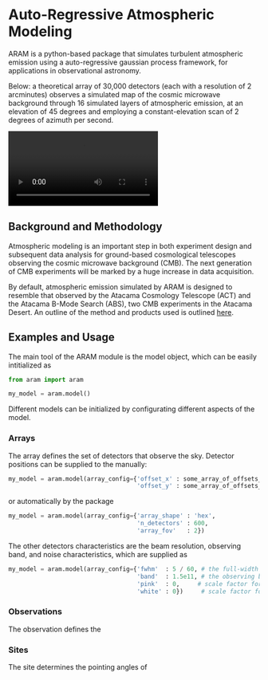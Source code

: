 # Auto-Regressive Atmospheric Modeling

ARAM is a python-based package that simulates turbulent atmospheric emission using a auto-regressive gaussian process framework, for applications in observational astronomy. 

Below: a theoretical array of 30,000 detectors (each with a resolution of 2 arcminutes) observes a simulated map of the cosmic microwave background through 16 simulated layers of atmospheric emission, at an elevation of 45 degrees and employing a constant-elevation scan of 2 degrees of azimuth per second. 

![Watch the video](https://user-images.githubusercontent.com/41275226/115489537-539c2400-a22a-11eb-9f3f-013b4c5e8f6a.mp4)

## Background and Methodology

Atmospheric modeling is an important step in both experiment design and subsequent data analysis for ground-based cosmological telescopes observing the cosmic microwave background (CMB). The next generation of CMB experiments will be marked by a huge increase in data acquisition.

By default, atmospheric emission simulated by ARAM is designed to resemble that observed by the Atacama Cosmology Telescope (ACT) and the Atacama B-Mode Search (ABS), two CMB experiments in the Atacama Desert. An outline of the method and products used is outlined [here](https://github.com/tomachito/aram/blob/main/README.md). 


## Examples and Usage 

The main tool of the ARAM module is the model object, which can be easily intitialized as 

```python
from aram import aram

my_model = aram.model()
```

Different models can be initialized by configurating different aspects of the model. 

### Arrays

The array defines the set of detectors that observe the sky. Detector positions can be supplied to the manually:

```python
my_model = aram.model(array_config={'offset_x' : some_array_of_offsets_x,  
                                    'offset_y' : some_array_of_offsets_y})
```
or automatically by the package 
```python
my_model = aram.model(array_config={'array_shape' : 'hex',
                                    'n_detectors' : 600,
                                    'array_fov'   : 2})
```
The other detectors characteristics are the beam resolution, observing band, and noise characteristics, which are supplied as 
```python
my_model = aram.model(array_config={'fwhm'  : 5 / 60, # the full-width at half-maximum of the beams, in degrees.
                                    'band'  : 1.5e11, # the observing band of the detectors, in Hz. 
                                    'pink'  : 0,     # scale factor for the pink noise spectrum, S(f) = a/f. 
                                    'white' : 0})     # scale factor for the white noise spectrum, S(f) = a. 
```


### Observations

The observation defines the 

### Sites

The site determines the pointing angles of 


